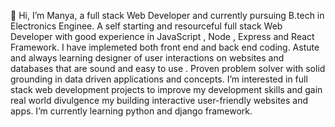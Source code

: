  👋 Hi, I’m Manya, a full stack Web Developer and currently pursuing B.tech in Electronics Enginee.
A self starting and resourceful full stack Web Developer with good experience in JavaScript , Node , Express and React Framework. 
I have implemeted both front end and back end coding.
Astute and always learning designer of user interactions on websites and databases that are sound and easy to use .
Proven problem solver with solid grounding in data driven applications and concepts.
I’m interested in full stack web development projects to improve my development skills and gain real world divulgence my building interactive user-friendly websites and apps.
I’m currently learning python and django framework.

<!---
manyapnd17/manyapnd17 is a ✨ special ✨ repository because its `README.md` (this file) appears on your GitHub profile.
You can click the Preview link to take a look at your changes.
--->
